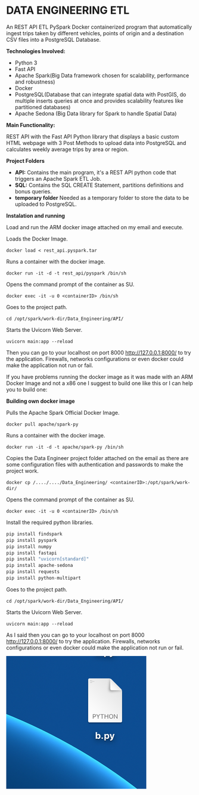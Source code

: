 # DATA ENGINEERING ETL
An REST API ETL PySpark Docker containerized program that automatically ingest trips taken by different vehicles, points of origin and a destination CSV files into a PostgreSQL Database.

**Technologies Involved:** 
- Python 3
- Fast API
- Apache Spark(Big Data framework chosen for scalability, performance and robustness)
- Docker
- PostgreSQL(Database that can integrate spatial data with PostGIS, do multiple inserts queries at once and provides scalability features like partitioned databases)
- Apache Sedona (Big Data library for Spark to handle Spatial Data)

**Main Functionality:**

REST API with the Fast API Python library that displays a basic custom HTML webpage with 3 Post Methods to upload data into PostgreSQL and calculates weekly average trips by area or region.

**Project Folders**
- **API:** Contains the main  program, it's a REST API python code that triggers an Apache Spark ETL Job. 
- **SQL:** Contains the SQL CREATE Statement, partitions definitions and bonus queries.
- **temporary folder** Needed as a temporary folder to store the data to be uploaded to PostgreSQL.

**Instalation and running**

Load and run the ARM docker image attached on my email and execute.


Loads the Docker Image.
```shell
docker load < rest_api.pyspark.tar
```

Runs a container with the docker image.
```shell
docker run -it -d -t rest_api/pyspark /bin/sh 
```

Opens the command prompt of the container as SU.
```shell
docker exec -it -u 0 <containerID> /bin/sh 
```

Goes to the project path.
```shell
cd /opt/spark/work-dir/Data_Engineering/API/
```
Starts the Uvicorn Web Server.
```shell
uvicorn main:app --reload
```

Then you can go to your localhost on port 8000 http://127.0.0.1:8000/ to try the application. Firewalls, networks configurations or even docker could make the application not run or fail.

If you have problems running the docker image as it was made with an ARM Docker Image and not a x86 one I suggest to build one like this or I can help you to build one: 

**Building own docker image**

Pulls the Apache Spark Official Docker Image.
```shell
docker pull apache/spark-py
```
Runs a container with the docker image.
```shell
docker run -it -d -t apache/spark-py /bin/sh 
```
Copies the Data Engineer project folder attached on the email as there are some configuration files with authentication and passwords to make the project work.
```shell
docker cp /..../..../Data_Engineering/ <containerID>:/opt/spark/work-dir/
```
Opens the command prompt of the container as SU.
```shell
docker exec -it -u 0 <containerID> /bin/sh 
```
Install the required python libraries.
```python
pip install findspark
pip install pyspark
pip install numpy
pip install fastapi
pip install "uvicorn[standard]"
pip install apache-sedona
pip install requests
pip install python-multipart
```
Goes to the project path.
```shell
cd /opt/spark/work-dir/Data_Engineering/API/
```
Starts the Uvicorn Web Server.
```shell
uvicorn main:app --reload
```

As I said then you can go to your localhost on port 8000 http://127.0.0.1:8000/ to try the application. Firewalls, networks configurations or even docker could make the application not run or fail.

![Aquí la descripción de la imagen por si no carga](https://raw.githubusercontent.com/aletts54/DATA_ENGINEERING_ETL/master/imagen/imagen_prueba.png)
